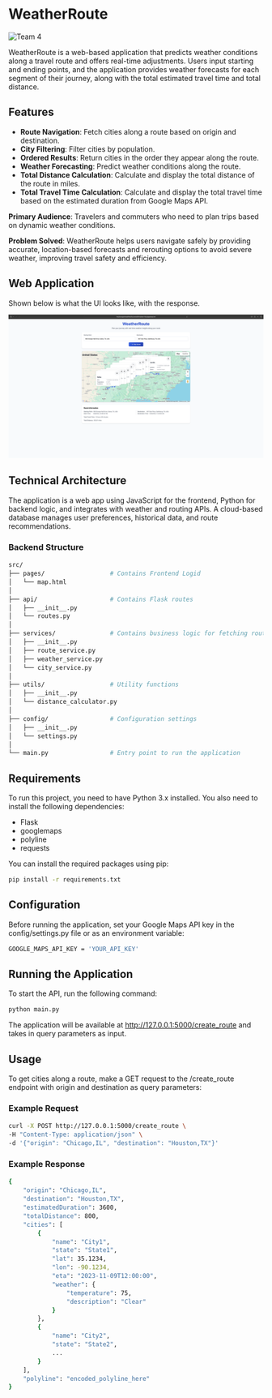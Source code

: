 # WeatherRoute

![Team 4](https://img.shields.io/badge/Team-4-red)
  
WeatherRoute is a web-based application that predicts weather conditions along a travel route and offers real-time adjustments. Users input starting and ending points, and the application provides weather forecasts for each segment of their journey, along with the total estimated travel time and total distance.

## Features

- **Route Navigation**: Fetch cities along a route based on origin and destination.
- **City Filtering**: Filter cities by population.
- **Ordered Results**: Return cities in the order they appear along the route.
- **Weather Forecasting**: Predict weather conditions along the route.
- **Total Distance Calculation**: Calculate and display the total distance of the route in miles.
- **Total Travel Time Calculation**: Calculate and display the total travel time based on the estimated duration from Google Maps API.

**Primary Audience**: Travelers and commuters who need to plan trips based on dynamic weather conditions.

**Problem Solved**: WeatherRoute helps users navigate safely by providing accurate, location-based forecasts and rerouting options to avoid severe weather, improving travel safety and efficiency.

## Web Application

Shown below is what the UI looks like, with the response.

![Alt text](public/images/frontend-example.png)

## Technical Architecture

The application is a web app using JavaScript for the frontend, Python for backend logic, and integrates with weather and routing APIs. A cloud-based database manages user preferences, historical data, and route recommendations.

### Backend Structure
```bash
src/
├── pages/                  # Contains Frontend Logid
│   └── map.html
│
├── api/                    # Contains Flask routes
│   ├── __init__.py
│   └── routes.py
│
├── services/               # Contains business logic for fetching routes and cities
│   ├── __init__.py
│   ├── route_service.py
│   ├── weather_service.py
│   └── city_service.py
│
├── utils/                  # Utility functions
│   ├── __init__.py
│   └── distance_calculator.py
│
├── config/                 # Configuration settings
│   ├── __init__.py
│   └── settings.py
│
└── main.py                 # Entry point to run the application
```

## Requirements

To run this project, you need to have Python 3.x installed. You also need to install the following dependencies:

- Flask
- googlemaps
- polyline
- requests

You can install the required packages using pip:

```bash
pip install -r requirements.txt
```

## Configuration
Before running the application, set your Google Maps API key in the config/settings.py file or as an environment variable:

```bash
GOOGLE_MAPS_API_KEY = 'YOUR_API_KEY'
```

## Running the Application
To start the API, run the following command:

```bash
python main.py
```

The application will be available at http://127.0.0.1:5000/create_route and takes in query parameters as input.

## Usage
To get cities along a route, make a GET request to the /create_route endpoint with origin and destination as query parameters:

### Example Request
```bash
curl -X POST http://127.0.0.1:5000/create_route \
-H "Content-Type: application/json" \
-d '{"origin": "Chicago,IL", "destination": "Houston,TX"}'
```

### Example Response
```bash
{
    "origin": "Chicago,IL",
    "destination": "Houston,TX",
    "estimatedDuration": 3600,
    "totalDistance": 800,
    "cities": [
        {
            "name": "City1",
            "state": "State1",
            "lat": 35.1234,
            "lon": -90.1234,
            "eta": "2023-11-09T12:00:00",
            "weather": {
                "temperature": 75,
                "description": "Clear"
            }
        },
        {
            "name": "City2",
            "state": "State2",
            ...
        }
    ],
    "polyline": "encoded_polyline_here"
}
```
